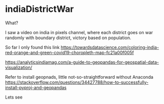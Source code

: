 # indiaDistrictWar

What?

I saw a video on india in pixels channel, where each district goes on war randomly with boundary district, victory based on population.

So far I only found this link
https://towardsdatascience.com/coloring-india-red-orange-and-green-covid19-choropleth-map-fc21a00f005f

https://analyticsindiamag.com/a-guide-to-geopandas-for-geospatial-data-visualization/

Refer to install geopnads, little not-so-straightforward without Anaconda
https://stackoverflow.com/questions/34427788/how-to-successfully-install-pyproj-and-geopandas

Lets see
